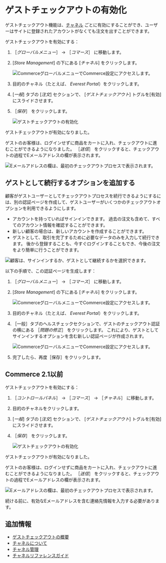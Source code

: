# ゲストチェックアウトの有効化

ゲストチェックアウト機能は、[チャネル](../../starting-a-store/channels/introduction-to-channels.md) ごとに有効にすることができ、ユーザーはサイトに登録されたアカウントがなくても注文を出すことができます。

ゲストチェックアウトを有効にする：

1. ［_グローバルメニュー_］ &rarr; ［_コマース_］ に移動します。
1. [_Store Management_] の下にある [_チャネル_] をクリックします。

    ![CommerceグローバルメニューでCommerce設定にアクセスします。](./enabling-guest-checkout/images/04.png)

1. 目的のチャネル（たとえば、 _Everest Portal_）をクリックします。
1. [_一般_] タブの [_注文_] セクションで、 [_ゲストチェックアウト_] トグルを[有効]にスライドさせます。
1. ［_保存_］ をクリックします。

    ![ゲストチェックアウトの有効化](./enabling-guest-checkout/images/01.png)

ゲストチェックアウトが有効になりました。

ゲストのお客様は、ログインせずに商品をカートに入れ、チェックアウトに進むことができるようになりました。 ［_送信_］ をクリックすると、チェックアウトの過程でEメールアドレスの欄が表示されます。

![Eメールアドレスの欄は、最初のチェックアウトプロセスで表示されます。](./enabling-guest-checkout/images/03.png)

## ゲストとして続行するオプションを追加する

顧客がゲストユーザーとしてチェックアウトプロセスを続行できるようにするには、別の認証ページを作成して、ゲストユーザーがいくつかのチェックアウトオプションを利用できるようにします。

* アカウントを持っていればサインインできます。 過去の注文も含めて、すべてのアカウント情報を確認することができます。
* 新しい顧客の場合は、新しいアカウントを作成することができます。
* ゲストとして、取引を完了するために必要なデータのみを入力して続行できます。 後から登録することも、今すぐログインすることもでき、今後の注文をより簡単に行うことができます。

![顧客は、サインインするか、ゲストとして継続するかを選択できます。](./enabling-guest-checkout/images/05.png)

以下の手順で、この認証ページを生成します：

1. ［_グローバルメニュー_］ &rarr; ［_コマース_］ に移動します。
1. [_Store Management_] の下にある [_チャネル_] をクリックします。

    ![CommerceグローバルメニューでCommerce設定にアクセスします。](./enabling-guest-checkout/images/04.png)

1. 目的のチャネル（たとえば、 _Everest Portal_）をクリックします。
1. ［一般］タブのヘルスチェックセクションで、ゲストのチェックアウト認証の横にある ［_問題の修正_］ をクリックします。 これにより、ゲストとしてサインインするオプションを含む新しい認証ページが作成されます。

    ![CommerceグローバルメニューでCommerce設定にアクセスします。](./enabling-guest-checkout/images/02.png)

1. 完了したら、再度［保存］をクリックします。

## Commerce 2.1以前

ゲストチェックアウトを有効にする：

1. ［_コントロールパネル_］ → ［_コマース_］ → ［_チャネル_］ に移動します。
1. 目的のチャネルをクリックします。
1. [_一般_] タブの [_注文_] セクションで、 [_ゲストチェックアウト_] トグルを[有効]にスライドさせます。
1. ［_保存_］ をクリックします。

    ![ゲストチェックアウトの有効化](./enabling-guest-checkout/images/01.png)

ゲストチェックアウトが有効になりました。

ゲストのお客様は、ログインせずに商品をカートに入れ、チェックアウトに進むことができるようになりました。 ［_送信_］ をクリックすると、チェックアウトの過程でEメールアドレスの欄が表示されます。

![Eメールアドレスの欄は、最初のチェックアウトプロセスで表示されます。](./enabling-guest-checkout/images/03.png)

続ける前に、有効なEメールアドレスを含む連絡先情報を入力する必要があります。

## 追加情報

* [ゲストチェックアウトの概要](./guest-checkout-overview.md)
* [チャネルについて](../../starting-a-store/channels/introduction-to-channels.md)
* [チャネル管理](../../starting-a-store/channels/managing-channels.md)
* [チャネルリファレンスガイド](../../starting-a-store/channels/channels-reference-guide.md)
